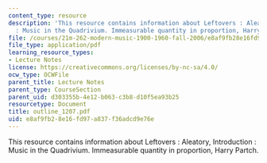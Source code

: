 ```yaml
---
content_type: resource
description: 'This resource contains information about Leftovers : Aleatory, Introduction
  : Music in the Quadrivium. Immeasurable quantity in proportion, Harry Partch.'
file: /courses/21m-262-modern-music-1900-1960-fall-2006/e8af9fb28e16fd97a837f36adcd9e76e_outline_1207.pdf
file_type: application/pdf
learning_resource_types:
- Lecture Notes
license: https://creativecommons.org/licenses/by-nc-sa/4.0/
ocw_type: OCWFile
parent_title: Lecture Notes
parent_type: CourseSection
parent_uid: d303355b-4e12-b063-c3b8-d10f5ea93b25
resourcetype: Document
title: outline_1207.pdf
uid: e8af9fb2-8e16-fd97-a837-f36adcd9e76e
---
```

This resource contains information about Leftovers : Aleatory, Introduction : Music in the Quadrivium. Immeasurable quantity in proportion, Harry Partch.